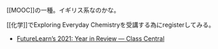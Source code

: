 [[MOOC]]の一種。イギリス系なのかな。

[[化学]]でExploring Everyday Chemistryを受講する為にregisterしてみる。

- [FutureLearn’s 2021: Year in Review — Class Central](https://www.classcentral.com/report/futurelearn-2021-year-review/)
